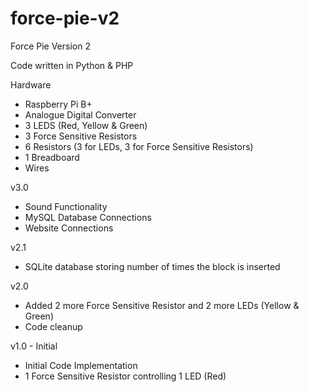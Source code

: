 # force-pie-v2
Force Pie Version 2

Code written in Python & PHP

Hardware
- Raspberry Pi B+
- Analogue Digital Converter
- 3 LEDS (Red, Yellow & Green)
- 3 Force Sensitive Resistors
- 6 Resistors (3 for LEDs, 3 for Force Sensitive Resistors)
- 1 Breadboard
- Wires

v3.0
- Sound Functionality
- MySQL Database Connections
- Website Connections

v2.1
- SQLite database storing number of times the block is inserted

v2.0
- Added 2 more Force Sensitive Resistor and 2 more LEDs (Yellow & Green)
- Code cleanup

v1.0 - Initial
- Initial Code Implementation
- 1 Force Sensitive Resistor controlling 1 LED (Red)
